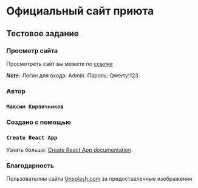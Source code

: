 # Официальный сайт приюта

## Тестовое задание

### Просмотр сайта

Просмотреть сайт вы можете по [ссылке](https://superclaw.github.io/animal_shelter/build/)

**_Note:_**  Логин для входа: Admin. Пароль: Qwerty!123.

### Автор

### `Максим Кирпичников`



### Создано с помощью

### `Create React App`

Узнать больше: [Create React App documentation](https://facebook.github.io/create-react-app/docs/getting-started).

### Благодарность

Пользователям сайта [Unsplash.com](https://unsplash.com) за предоставленные изображения
